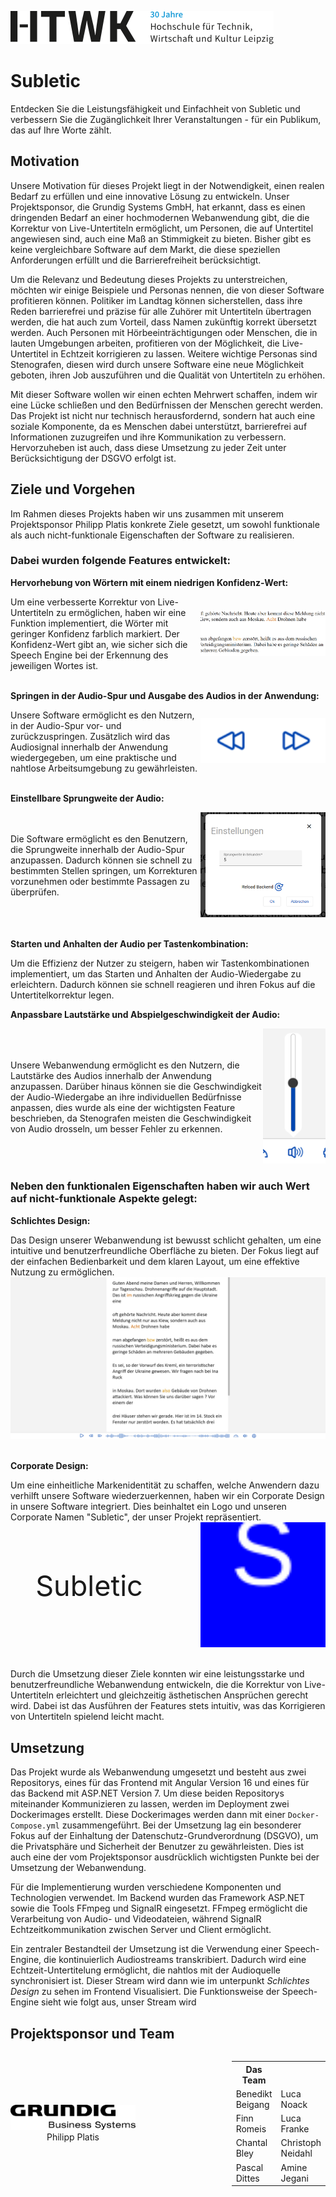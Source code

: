 <div style="display: flex;">
    <div style="flex: 1; float: left; align-items:center; margin-top: 30px; margin-right:">
      <img src="ProjectPresentation\Poster\img\Logo_HTWK.svg" alt="HTWK-Logo">
    </div>
</div>

# Subletic

Entdecken Sie die Leistungsfähigkeit und Einfachheit von Subletic und verbessern Sie die Zugänglichkeit Ihrer Veranstaltungen - für ein Publikum, das auf Ihre Worte zählt.

## Motivation

Unsere Motivation für dieses Projekt liegt in der Notwendigkeit, einen realen Bedarf zu erfüllen und eine innovative Lösung zu entwickeln. Unser Projektsponsor, die Grundig Systems GmbH, hat erkannt, dass es einen dringenden Bedarf an einer hochmodernen Webanwendung gibt, die die Korrektur von Live-Untertiteln ermöglicht, um Personen, die auf Untertitel angewiesen sind, auch eine Maß an Stimmigkeit zu bieten. Bisher gibt es keine vergleichbare Software auf dem Markt, die diese speziellen Anforderungen erfüllt und die Barrierefreiheit berücksichtigt.

Um die Relevanz und Bedeutung dieses Projekts zu unterstreichen, möchten wir einige Beispiele und Personas nennen, die von dieser Software profitieren können. Politiker im Landtag können sicherstellen, dass ihre Reden barrierefrei und präzise für alle Zuhörer mit Untertiteln übertragen werden, die hat auch zum Vorteil, dass Namen zukünftig korrekt übersetzt werden. Auch Personen mit Hörbeeinträchtigungen oder Menschen, die in lauten Umgebungen arbeiten, profitieren von der Möglichkeit, die Live-Untertitel in Echtzeit korrigieren zu lassen. Weitere wichtige Personas sind Stenografen, diesen wird durch unsere Software eine neue Möglichkeit geboten, ihren Job auszuführen und die Qualität von Untertiteln zu erhöhen.

Mit dieser Software wollen wir einen echten Mehrwert schaffen, indem wir eine Lücke schließen und den Bedürfnissen der Menschen gerecht werden. Das Projekt ist nicht nur technisch herausfordernd, sondern hat auch eine soziale Komponente, da es Menschen dabei unterstützt, barrierefrei auf Informationen zuzugreifen und ihre Kommunikation zu verbessern. Hervorzuheben ist auch, dass diese Umsetzung zu jeder Zeit unter Berücksichtigung der DSGVO erfolgt ist.

## Ziele und Vorgehen

Im Rahmen dieses Projekts haben wir uns zusammen mit unserem Projektsponsor Philipp Platis konkrete Ziele gesetzt, um sowohl funktionale als auch nicht-funktionale Eigenschaften der Software zu realisieren.

### Dabei wurden folgende Features entwickelt:

**Hervorhebung von Wörtern mit einem niedrigen Konfidenz-Wert:**

<div style="display: flex; align-items: center;">
  <div style="flex: 1;">
    Um eine verbesserte Korrektur von Live-Untertiteln zu ermöglichen, haben wir eine Funktion implementiert, die Wörter mit geringer Konfidenz farblich markiert. Der Konfidenz-Wert gibt an, wie sicher sich die Speech Engine bei der Erkennung des jeweiligen Wortes ist.
  </div>
  <div style="text-align: right; width:200;">
    <img src="img/confidenz-werte.png" alt="Hervorgehobene Wörter" width="200">
  </div>
</div>
<br>

**Springen in der Audio-Spur und Ausgabe des Audios in der Anwendung:**

<div style="display: flex; align-items: center;">
  <div style="flex: 1;">
    Unsere Software ermöglicht es den Nutzern, in der Audio-Spur vor- und zurückzuspringen. Zusätzlich wird das Audiosignal innerhalb der Anwendung wiedergegeben, um eine praktische und nahtlose Arbeitsumgebung zu gewährleisten.
  </div>
  <div style="text-align: right;">
    <img src="ProjectPresentation\Poster\img\springen-audio.png" alt="Springen in der Audio Buttons" width="200">
  </div>
</div>
<br>

**Einstellbare Sprungweite der Audio:**

<div style="display: flex; align-items: center;">
  <div style="flex: 1;">
    Die Software ermöglicht es den Benutzern, die Sprungweite innerhalb der Audio-Spur anzupassen. Dadurch können sie schnell zu bestimmten Stellen springen, um Korrekturen vorzunehmen oder bestimmte Passagen zu überprüfen.
  </div>
  <div style="text-align: right;">
    <img src="ProjectPresentation\Poster\img\sprung-settings.png" alt="Sprungweiten Einstellung" width="200">
  </div>
</div>
<br>

**Starten und Anhalten der Audio per Tastenkombination:**

Um die Effizienz der Nutzer zu steigern, haben wir Tastenkombinationen implementiert, um das Starten und Anhalten der Audio-Wiedergabe zu erleichtern. Dadurch können sie schnell reagieren und ihren Fokus auf die Untertitelkorrektur legen.

**Anpassbare Lautstärke und Abspielgeschwindigkeit der Audio:**

<div style="display: flex; align-items: center;">
  <div style="flex: 1;">
    Unsere Webanwendung ermöglicht es den Nutzern, die Lautstärke des Audios innerhalb der Anwendung anzupassen. Darüber hinaus können sie die Geschwindigkeit der Audio-Wiedergabe an ihre individuellen Bedürfnisse anpassen, dies wurde als eine der wichtigsten Feature beschrieben, da Stenografen meisten die Geschwindigkeit von Audio drosseln, um besser Fehler zu erkennen.
  </div>
  <div style="text-align: right;">
    <img src="ProjectPresentation\Poster\img\sound-audio.png" alt="Soundeinstellung Audio" width="100">
  </div>
</div>

### Neben den funktionalen Eigenschaften haben wir auch Wert auf nicht-funktionale Aspekte gelegt:

**Schlichtes Design:**

<div >
  <div style="flex: 1;">
    Das Design unserer Webanwendung ist bewusst schlicht gehalten, um eine intuitive und benutzerfreundliche Oberfläche zu bieten. Der Fokus liegt auf der einfachen Bedienbarkeit und dem klaren Layout, um eine effektive Nutzung zu ermöglichen.
  </div>
  <div >
    <img src="ProjectPresentation\Poster\img\deployed_website.jpg" alt="Webseite">
  </div>
</div>
<br>

**Corporate Design:**

<div >
  <div style="flex: 1;">
    Um eine einheitliche Markenidentität zu schaffen, welche Anwendern dazu verhilft unsere Software wiederzuerkennen, haben wir ein Corporate Design in unsere Software integriert. Dies beinhaltet ein Logo und unseren Corporate Namen "Subletic", der unser Projekt repräsentiert.
  </div>
  <div style="display: flex;">
  <div style="flex: 1; display: flex; align-items: center; justify-content: center; font-size: 45px;">
    Subletic
  </div>
  <div style="flex: 1; text-align: right;">
    <img src="ProjectPresentation\Poster\img\logo.svg" alt="Logo-Subletic" width="200">
  </div>
</div>

</div>
<br>

Durch die Umsetzung dieser Ziele konnten wir eine leistungsstarke und benutzerfreundliche Webanwendung entwickeln, die die Korrektur von Live-Untertiteln erleichtert und gleichzeitig ästhetischen Ansprüchen gerecht wird. Dabei ist das Ausführen der Features stets intuitiv, was das Korrigieren von Untertiteln spielend leicht macht.


## Umsetzung

Das Projekt wurde als Webanwendung umgesetzt und besteht aus zwei Repositorys, eines für das Frontend mit Angular Version 16 und eines für das Backend mit ASP.NET Version 7. Um diese beiden Repositorys miteinander Kommunizieren zu lassen, werden im Deployment zwei Dockerimages erstellt. Diese Dockerimages werden dann mit einer `Docker-Compose.yml` zusammengeführt. Bei der Umsetzung lag ein besonderer Fokus auf der Einhaltung der Datenschutz-Grundverordnung (DSGVO), um die Privatsphäre und Sicherheit der Benutzer zu gewährleisten. Dies ist auch eine der vom Projektsponsor ausdrücklich wichtigsten Punkte bei der Umsetzung der Webanwendung.

Für die Implementierung wurden verschiedene Komponenten und Technologien verwendet. Im Backend wurden das Framework ASP.NET sowie die Tools FFmpeg und SignalR eingesetzt. FFmpeg ermöglicht die Verarbeitung von Audio- und Videodateien, während SignalR Echtzeitkommunikation zwischen Server und Client ermöglicht.

Ein zentraler Bestandteil der Umsetzung ist die Verwendung einer Speech-Engine, die kontinuierlich Audiostreams transkribiert. Dadurch wird eine Echtzeit-Untertitelung ermöglicht, die nahtlos mit der Audioquelle synchronisiert ist. Dieser Stream wird dann wie im unterpunkt _Schlichtes Design_ zu sehen im Frontend Visualisiert. Die Funktionsweise der Speech-Engine sieht wie folgt aus, unser Stream wird 

## Projektsponsor und Team


<div style="display: flex; flex: 1;">
    <div style="display: flex; align-items: center; justify-content: center;">
  <div>
    <img src="ProjectPresentation\Poster\img\grundig.svg" alt="Logo Grundig" width="200">
    <div style="display: flex; justify-content: center;">
      <span>Philipp Platis</span>
    </div>
  </div>
</div>
<div style="flex:2;">
</div>
  <div style="flex: 1;">
    <table>
  <tr>
    <th>Das Team</th>
    <th></th>
  </tr>
  <tr>
    <td>Benedikt Beigang</td>
    <td>Luca Noack</td>
  </tr>
  <tr>
    <td>Finn Romeis</td>
    <td>Luca Franke</td>
  </tr>
  <tr>
    <td>Chantal Bley</td>
    <td>Christoph Neidahl</td>
  </tr>
  <tr>
    <td>Pascal Dittes</td>
    <td>Amine Jegani</td>
  </tr>
</table>
  </div>
</div>